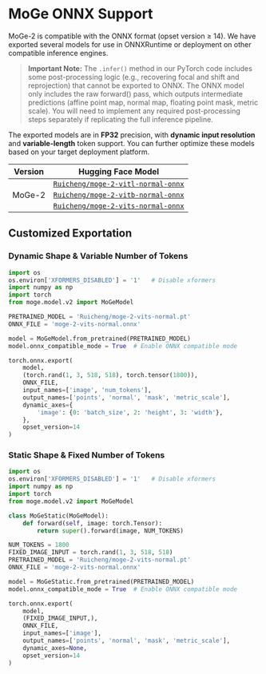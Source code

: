 # MoGe ONNX Support

MoGe-2 is compatible with the ONNX format (opset version ≥ 14). We have exported several models for use in ONNXRuntime or deployment on other compatible inference engines.

> **Important Note:** The `.infer()` method in our PyTorch code includes some post-processing logic (e.g., recovering focal and shift and reprojection) that cannot be exported to ONNX. The ONNX model only includes the raw forward() pass, which outputs intermediate predictions (affine point map, normal map, floating point mask, metric scale). You will need to implement any required post-processing steps separately if replicating the full inference pipeline.

The exported models are in **FP32** precision, with **dynamic input resolution** and **variable-length** token support. You can further optimize these models based on your target deployment platform.

<table>
  <thead>
    <tr>
      <th>Version</th>
      <th>Hugging Face Model</th>
    </tr>
  </thead>
  <tbody>
    <tr>
     <td rowspan="3">MoGe-2</td>
      <td><a href="https://huggingface.co/Ruicheng/moge-2-vitl-normal-onnx" target="_blank"><code>Ruicheng/moge-2-vitl-normal-onnx</code></a></td>
    </tr>
    <tr>
      <td><a href="https://huggingface.co/Ruicheng/moge-2-vitb-normal-onnx" target="_blank"><code>Ruicheng/moge-2-vitb-normal-onnx</code></a></td>
    </tr>
    <tr>
      <td><a href="https://huggingface.co/Ruicheng/moge-2-vits-normal-onnx" target="_blank"><code>Ruicheng/moge-2-vits-normal-onnx</code></a></td>
    </tr>
  </tbody>
</table>

## Customized Exportation

### Dynamic Shape & Variable Number of Tokens
```python
import os
os.environ['XFORMERS_DISABLED'] = '1'   # Disable xformers
import numpy as np
import torch
from moge.model.v2 import MoGeModel

PRETRAINED_MODEL = 'Ruicheng/moge-2-vits-normal.pt'
ONNX_FILE = 'moge-2-vits-normal.onnx'

model = MoGeModel.from_pretrained(PRETRAINED_MODEL)
model.onnx_compatible_mode = True  # Enable ONNX compatible mode

torch.onnx.export(
    model, 
    (torch.rand(1, 3, 518, 518), torch.tensor(1800)),
    ONNX_FILE,
    input_names=['image', 'num_tokens'],
    output_names=['points', 'normal', 'mask', 'metric_scale'],
    dynamic_axes={
        'image': {0: 'batch_size', 2: 'height', 3: 'width'},
    },
    opset_version=14
)
```

### Static Shape & Fixed Number of Tokens

```python
import os
os.environ['XFORMERS_DISABLED'] = '1'   # Disable xformers
import numpy as np
import torch
from moge.model.v2 import MoGeModel

class MoGeStatic(MoGeModel):
    def forward(self, image: torch.Tensor):
        return super().forward(image, NUM_TOKENS)

NUM_TOKENS = 1800
FIXED_IMAGE_INPUT = torch.rand(1, 3, 518, 518)
PRETRAINED_MODEL = 'Ruicheng/moge-2-vits-normal.pt'
ONNX_FILE = 'moge-2-vits-normal.onnx'

model = MoGeStatic.from_pretrained(PRETRAINED_MODEL)
model.onnx_compatible_mode = True  # Enable ONNX compatible mode

torch.onnx.export(
    model, 
    (FIXED_IMAGE_INPUT,),
    ONNX_FILE,
    input_names=['image'],
    output_names=['points', 'normal', 'mask', 'metric_scale'],
    dynamic_axes=None,
    opset_version=14
)
```
